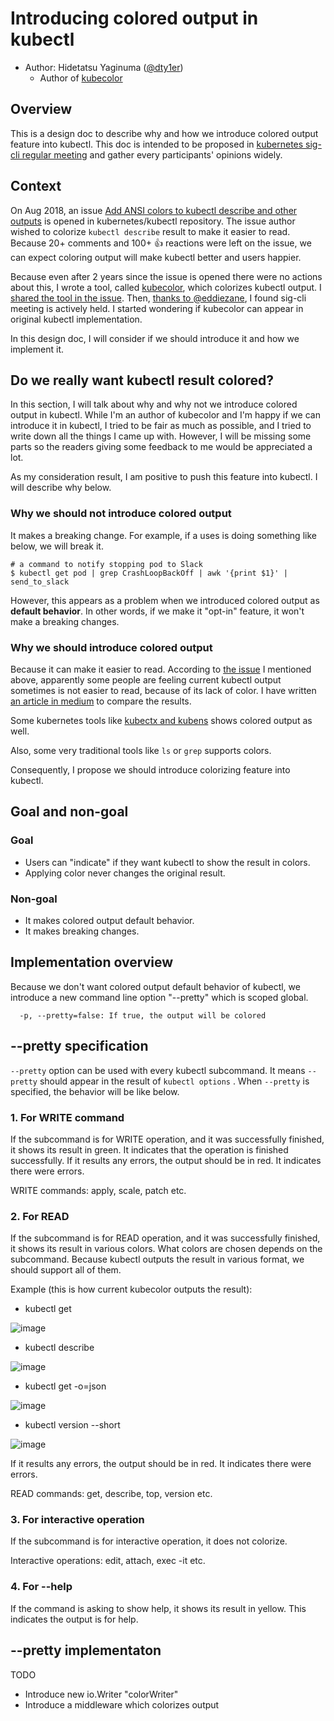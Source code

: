 # Introducing colored output in kubectl

* Author: Hidetatsu Yaginuma ([@dty1er](https://github.com/dty1er))
  - Author of [kubecolor](https://github.com/dty1er/kubecolor)

## Overview

This is a design doc to describe why and how we introduce colored output feature into kubectl.
This doc is intended to be proposed in [kubernetes sig-cli regular meeting](https://github.com/kubernetes/community/tree/master/sig-cli#meetings) and
gather every participants' opinions widely.

## Context

On Aug 2018, an issue [Add ANSI colors to kubectl describe and other outputs](https://github.com/kubernetes/kubectl/issues/524) is opened in kubernetes/kubectl repository.
The issue author wished to colorize `kubectl describe` result to make it easier to read.
Because 20+ comments and 100+ :+1: reactions were left on the issue, we can expect coloring output will make kubectl better and users happier.

Because even after 2 years since the issue is opened there were no actions about this, I wrote a tool, called [kubecolor](https://github.com/dty1er/kubecolor), which colorizes
kubectl output.
I [shared the tool in the issue](https://github.com/kubernetes/kubectl/issues/524#issuecomment-706549793).
Then, [thanks to @eddiezane](https://github.com/kubernetes/kubectl/issues/524#issuecomment-708606102), I found sig-cli meeting is actively held. I started wondering if kubecolor can appear
in original kubectl implementation.

In this design doc, I will consider if we should introduce it and how we implement it.

## Do we really want kubectl result colored?

In this section, I will talk about why and why not we introduce colored output in kubectl.
While I'm an author of kubecolor and I'm happy if we can introduce it in kubectl,
I tried to be fair as much as possible, and I tried to write down all the things I came up with. However, I will be missing some parts so
the readers giving some feedback to me would be appreciated a lot.

As my consideration result, I am positive to push this feature into kubectl. I will describe why below.

### Why we should not introduce colored output

It makes a breaking change. For example, if a uses is doing something like below, we will break it.

```shell
# a command to notify stopping pod to Slack
$ kubectl get pod | grep CrashLoopBackOff | awk '{print $1}' | send_to_slack
```

However, this appears as a problem when we introduced colored output as **default behavior**. In other words, if we make it "opt-in" feature,
it won't make a breaking changes.

### Why we should introduce colored output

Because it can make it easier to read.
According to [the issue](https://github.com/kubernetes/kubectl/issues/524) I mentioned above, apparently some people are feeling current kubectl output
sometimes is not easier to read, because of its lack of color.
I have written [an article in medium](https://medium.com/@dty1er/colorize-kubectl-output-by-kubecolor-2c222af3163a) to compare the results.

Some kubernetes tools like [kubectx and kubens](https://github.com/ahmetb/kubectx#kubectx--kubens-power-tools-for-kubectl) shows colored output as well.

Also, some very traditional tools like `ls` or `grep` supports colors.

Consequently, I propose we should introduce colorizing feature into kubectl.

## Goal and non-goal

### Goal

* Users can "indicate" if they want kubectl to show the result in colors.
* Applying color never changes the original result.

### Non-goal

* It makes colored output default behavior.
* It makes breaking changes.

## Implementation overview

Because we don't want colored output default behavior of kubectl, we introduce a new command line option "--pretty" which is scoped global.

```shell
  -p, --pretty=false: If true, the output will be colored
```

## --pretty specification

`--pretty` option can be used with every kubectl subcommand. It means `--pretty` should appear in the result of `kubectl options` .
When `--pretty` is specified, the behavior will be like below.

### 1. For WRITE command

If the subcommand is for WRITE operation, and it was successfully finished, it shows its result in green. It indicates that
the operation is finished successfully.
If it results any errors, the output should be in red. It indicates there were errors.

WRITE commands: apply, scale, patch etc.

### 2. For READ

If the subcommand is for READ operation, and it was successfully finished, it shows its result in various colors. What colors are chosen depends on
the subcommand. Because kubectl outputs the result in various format, we should support all of them.

Example (this is how current kubecolor outputs the result):

* kubectl get

![image](https://user-images.githubusercontent.com/60682957/97545993-26a34d00-1a0f-11eb-8836-09ff764b6ead.png)

* kubectl describe

![image](https://user-images.githubusercontent.com/60682957/97545997-286d1080-1a0f-11eb-9a9b-8f04c3431c7c.png)

* kubectl get -o=json

![image](https://user-images.githubusercontent.com/60682957/97546004-2a36d400-1a0f-11eb-9ff4-7bf745aa1643.png)

* kubectl version --short

![image](https://user-images.githubusercontent.com/60682957/97546126-57838200-1a0f-11eb-8872-2efa39c48c5e.png)

If it results any errors, the output should be in red. It indicates there were errors.

READ commands: get, describe, top, version etc.

### 3. For interactive operation

If the subcommand is for interactive operation, it does not colorize.

Interactive operations: edit, attach, exec -it etc.

### 4. For --help

If the command is asking to show help, it shows its result in yellow. This indicates the output is for help.

## --pretty implementaton

TODO
* Introduce new io.Writer "colorWriter"
* Introduce a middleware which colorizes output
